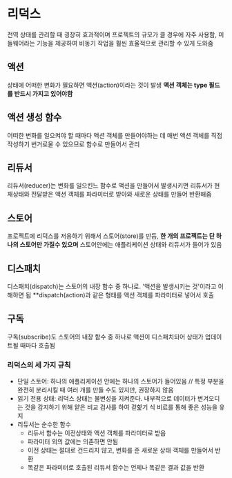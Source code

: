 # 리덕스
 전역 상태를 관리할 때 굉장히 효과적이며 프로젝트의 규모가 클 경우에 자주 사용함, 미들웨어라는 기능을 제공하여 비동기 작업을 훨씬 효율적으로 관리할 수 있게 도와줌
 
## 액션
상태에 어떠한 변화가 필요하면 액션(action)이라는 것이 발생 **액션 객체는 type 필드를 반드시 가지고 있어야함**
 
## 액션 생성 함수
 어떠한 변화를 일으켜야 할 때마다 액션 객체를 만들어야하는 데 매번 액션 객체를 직접 작성하기 번거로울 수 있으므로 함수로 만들어서 관리
  
## 리듀서
 리듀서(reducer)는 변화를 일으킨느 함수로 액션을 만들어서 발생시키면 리튜서가 현재상태와 전달받은 액션 객체를 파라미터로 받아와 새로운 상태를 만들어 반환해줌
  
## 스토어
 프로젝트에 리덕스를 저용하기 위해서 스토어(store)를 만듬, **한 개의 프로젝트는 단 하나의 스토어만 가질수 있으며** 스토어안에는 애플리케이션 상태와 리듀서가 들어가 있음
  
## 디스패치
 디스패치(dispatch)는 스토어의 내장 함수 중 하나로. '액션을 발생시키는 것'이라고 이해하면 됨 **dispatch(action)과 같은 형태를 액션 객체를 파라미터로 넣어서 호출
 
## 구독
 구독(subscribe)도 스토어의 내장 함수 중 하나로 액션이 디스패치되어 상태가 업데이트될 때마다 호출됨
 
### 리덕스의 세 가지 규칙
- 단일 스토어: 하나의 애플리케이션 안에는 하나의 스토어가 들어있음 // 특정 부분을 완전히 분리시킬 때 여러 개를 만들 수도 있지만, 권장하지 않음
- 읽기 전용 상태: 리덕스 상태는 불변성을 지켜준다. 내부적으로 데이터가 변겨오디는 것을 감지하기 위해 얕은 비교 검사를 하여 겉핥기 식 비료를 통해 좋은 성능을 유지
- 리듀서는 순수한 함수
  - 리듀서 함수는 이전상태와 액션 객체를 파라미터로 받음
  - 파라미터 외의 값에는 의존하면 안됨
  - 이전 상태는 절대로 건드리지 않고, 변화를 준 새로운 상태 객체를 만들어서 반환
  - 똑같은 파라미터로 호출된 리듀서 함수는 언제나 똑같은 결과 값을 반환
